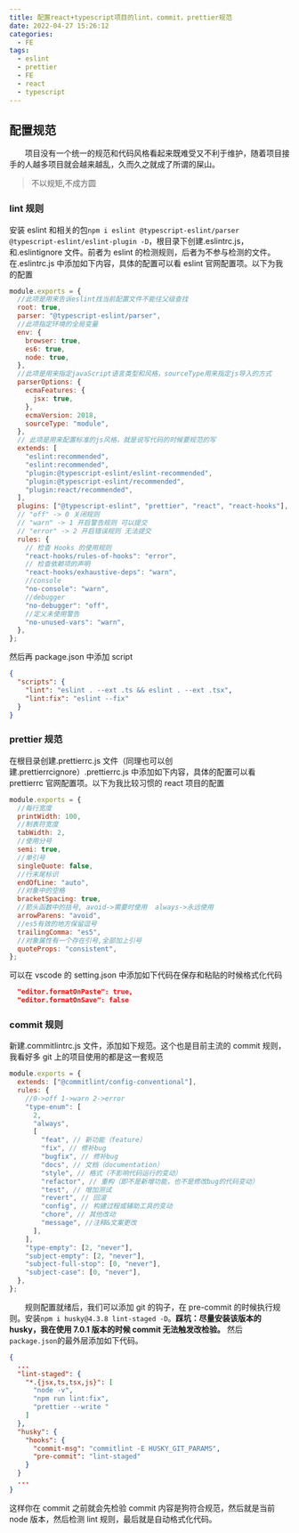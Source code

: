 ```yaml
---
title: 配置react+typescript项目的lint，commit，prettier规范
date: 2022-04-27 15:26:12
categories:
  - FE
tags:
  - eslint
  - prettier
  - FE
  - react
  - typescript
---
```


## 配置规范

&#8195;&#8195;项目没有一个统一的规范和代码风格看起来既难受又不利于维护，随着项目接手的人越多项目就会越来越乱，久而久之就成了所谓的屎山。

> 不以规矩,不成方圆

### lint 规则

安装 eslint 和相关的包`npm i eslint @typescript-eslint/parser @typescript-eslint/eslint-plugin -D`，根目录下创建.eslintrc.js，和.eslintignore 文件。前者为 eslint 的检测规则，后者为不参与检测的文件。
在.eslintrc.js 中添加如下内容，具体的配置可以看 eslint 官网配置项。以下为我的配置

```js
module.exports = {
  //此项是用来告诉eslint找当前配置文件不能往父级查找
  root: true,
  parser: "@typescript-eslint/parser",
  //此项指定环境的全局变量
  env: {
    browser: true,
    es6: true,
    node: true,
  },
  //此项是用来指定javaScript语言类型和风格，sourceType用来指定js导入的方式
  parserOptions: {
    ecmaFeatures: {
      jsx: true,
    },
    ecmaVersion: 2018,
    sourceType: "module",
  },
  // 此项是用来配置标准的js风格，就是说写代码的时候要规范的写
  extends: [
    "eslint:recommended",
    "eslint:recommended",
    "plugin:@typescript-eslint/eslint-recommended",
    "plugin:@typescript-eslint/recommended",
    "plugin:react/recommended",
  ],
  plugins: ["@typescript-eslint", "prettier", "react", "react-hooks"],
  // "off" -> 0 关闭规则
  // "warn" -> 1 开启警告规则 可以提交
  // "error" -> 2 开启错误规则 无法提交
  rules: {
    // 检查 Hooks 的使用规则
    "react-hooks/rules-of-hooks": "error",
    // 检查依赖项的声明
    "react-hooks/exhaustive-deps": "warn",
    //console
    "no-console": "warn",
    //debugger
    "no-debugger": "off",
    //定义未使用警告
    "no-unused-vars": "warn",
  },
};
```

然后再 package.json 中添加 script

```json
{
  "scripts": {
    "lint": "eslint . --ext .ts && eslint . --ext .tsx",
    "lint:fix": "eslint --fix"
  }
}
```

### prettier 规范

在根目录创建.prettierrc.js 文件（同理也可以创建.prettierrcignore）.prettierrc.js 中添加如下内容，具体的配置可以看 prettierrc 官网配置项。以下为我比较习惯的 react 项目的配置

```js
module.exports = {
  //每行宽度
  printWidth: 100,
  //制表符宽度
  tabWidth: 2,
  //使用分号
  semi: true,
  //单引号
  singleQuote: false,
  //行末尾标识
  endOfLine: "auto",
  //对象中的空格
  bracketSpacing: true,
  //箭头函数中的括号, avoid->需要时使用  always->永远使用
  arrowParens: "avoid",
  //es5有效的地方保留逗号
  trailingComma: "es5",
  //对象属性有一个存在引号,全部加上引号
  quoteProps: "consistent",
};
```

可以在 vscode 的 setting.json 中添加如下代码在保存和粘贴的时候格式化代码

```json
  "editor.formatOnPaste": true,
  "editor.formatOnSave": false
```

### commit 规则

新建.commitlintrc.js 文件，添加如下规范。这个也是目前主流的 commit 规则，我看好多 git 上的项目使用的都是这一套规范

```js
module.exports = {
  extends: ["@commitlint/config-conventional"],
  rules: {
    //0->off 1->warn 2->error
    "type-enum": [
      2,
      "always",
      [
        "feat", // 新功能（feature）
        "fix", // 修补bug
        "bugfix", // 修补bug
        "docs", // 文档（documentation）
        "style", // 格式（不影响代码运行的变动）
        "refactor", // 重构（即不是新增功能，也不是修改bug的代码变动）
        "test", // 增加测试
        "revert", // 回滚
        "config", // 构建过程或辅助工具的变动
        "chore", // 其他改动
        "message", //注释&文案更改
      ],
    ],
    "type-empty": [2, "never"],
    "subject-empty": [2, "never"],
    "subject-full-stop": [0, "never"],
    "subject-case": [0, "never"],
  },
};
```

&#8195;&#8195;规则配置就绪后，我们可以添加 git 的钩子，在 pre-commit 的时候执行规则。安装`npm i husky@4.3.8 lint-staged -D`。**踩坑：尽量安装该版本的 husky，我在使用 7.0.1 版本的时候 commit 无法触发改检验。**
然后`package.json`的最外层添加如下代码。

```json
{
  ...
  "lint-staged": {
    "*.{jsx,ts,tsx,js}": [
      "node -v",
      "npm run lint:fix",
      "prettier --write "
    ]
  },
  "husky": {
    "hooks": {
      "commit-msg": "commitlint -E HUSKY_GIT_PARAMS",
      "pre-commit": "lint-staged"
    }
  }
  ...
}
```

这样你在 commit 之前就会先检验 commit 内容是狗符合规范，然后就是当前 node 版本，然后检测 lint 规则，最后就是自动格式化代码。
